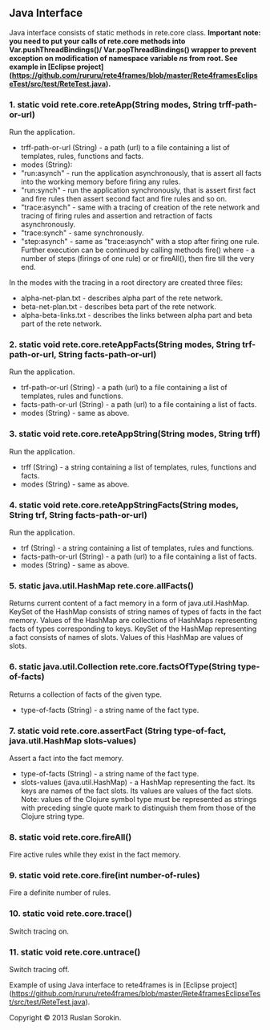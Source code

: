 ## Java Interface ##

Java interface consists of static methods in rete.core class.
<b>
Important note: you need to put your calls of rete.core methods into Var.pushThreadBindings()/ Var.popThreadBindings() wrapper to prevent exception on modification of namespace variable *ns* from root. See example in [Eclipse project] (https://github.com/rururu/rete4frames/blob/master/Rete4framesEclipseTest/src/test/ReteTest.java).
</b>

### 1. static void rete.core.reteApp(String modes, String trff-path-or-url) ###

Run the application.
- trff-path-or-url (String) - a path (url) to a file containing a list of templates, rules, functions and facts.
- modes (String):
- "run:asynch" - run the application asynchronously, that is assert all facts into the working memory before firing any rules.
- "run:synch"  - run the application synchronously, that is assert first fact and fire rules then assert second fact and fire rules and so on.
- "trace:asynch" - same with a tracing of creation of the rete network and tracing of firing rules and assertion and retraction of facts asynchronously.
- "trace:synch"  - same synchronously.
- "step:asynch"  - same as "trace:asynch" with a stop after firing one rule. Further execution can be continued by calling methods fire(<n>) where <n> - a number of steps (firings of one rule) or or fireAll(), then fire till the very end.

In the modes with the tracing in a root directory are created three files:

- alpha-net-plan.txt	 - describes alpha part of the rete network.
- beta-net-plan.txt	 - describes beta part of the rete network.
- alpha-beta-links.txt - describes the links between alpha part and beta part of the rete network.

### 2. static void rete.core.reteAppFacts(String modes, String trf-path-or-url, String facts-path-or-url) ###

Run the application.
- trf-path-or-url (String) - a path (url) to a file containing a list of templates, rules and functions.
- facts-path-or-url (String) - a path (url) to a file containing a list of facts.
- modes (String) - same as above.

### 3. static void rete.core.reteAppString(String modes, String trff) ###

Run the application.
- trff (String) - a string containing a list of templates, rules, functions and facts.
- modes (String) - same as above.

### 4. static void rete.core.reteAppStringFacts(String modes, String trf, String facts-path-or-url) ###

Run the application.
- trf (String) - a string containing a list of templates, rules and functions.
- facts-path-or-url (String) - a path (url) to a file containing a list of facts.
- modes (String) - same as above.

### 5. static java.util.HashMap rete.core.allFacts() ###

Returns current content of a fact memory in a form of java.util.HashMap. KeySet of the HashMap consists of string names of types of facts in the fact memory. Values of the HashMap are collections of HashMaps representing facts of types corresponding to keys. KeySet of the HashMap representing a fact consists of names of slots. Values of this HashMap are values of slots.

### 6. static java.util.Collection rete.core.factsOfType(String type-of-facts) ###

Returns a collection of facts of the given type.
- type-of-facts (String) - a string name of the fact type.

### 7. static void rete.core.assertFact (String type-of-fact, java.util.HashMap slots-values) ###

Assert a fact into the fact memory.
- type-of-facts (String) - a string name of the fact type.
- slots-values (java.util.HashMap) - a HashMap representing the fact. Its keys are names of the fact slots. Its values are values of the fact slots. Note: values of the Clojure symbol type must be represented as strings with preceding single quote mark to distinguish them from those of the Clojure string type.


### 8. static void rete.core.fireAll() ###

Fire active rules while they exist in the fact memory.

### 9. static void rete.core.fire(int number-of-rules) ###

Fire a definite number of rules.

### 10. static void rete.core.trace() ###

Switch tracing on.

### 11. static void rete.core.untrace() ###

Switch tracing off.

Example of using Java interface to rete4frames is in [Eclipse project] (https://github.com/rururu/rete4frames/blob/master/Rete4framesEclipseTest/src/test/ReteTest.java).

Copyright © 2013 Ruslan Sorokin.
